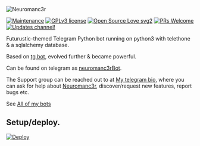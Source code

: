 ![Neuromanc3r ](https://i.imgur.com/izgPQeA.jpg)

[![Maintenance](https://img.shields.io/badge/Maintained%3F-yes-green.svg)](https://github.com/neuromanc3r/neuromanc3rBot/graphs/commit-activity) [![GPLv3 license](https://img.shields.io/badge/License-GPLv3-blue.svg)](https://perso.crans.org/besson/LICENSE.html) [![Open Source Love svg2](https://badges.frapsoft.com/os/v2/open-source.svg?v=103)](https://github.com/ellerbrock/open-source-badges/) [![PRs Welcome](https://img.shields.io/badge/PRs-welcome-brightgreen.svg?style=flat-square)](https://makeapullrequest.com) [![Updates channel!](https://img.shields.io/badge/Join%20Channel-!-red)](https://t.me/emrecengbots)


Futurustic-themed Telegram Python bot running on python3 with telethone & a sqlalchemy database.

Based on [tg bot](https://github.com/PaulSonOfLars/tgbot), evolved further & became powerful. 

Can be found on telegram as [neuromanc3rBot](https://t.me/neuromanc3rbot).

The Support group can be reached out to at [My telegram bio](https://t.me/emreceng), where you can ask for help about [Neuromanc3r](https://t.me/neuromanc3rbot), discover/request new features, report bugs etc. 

See [All of my bots](https://t.me/emrecengbots) 

## Setup/deploy.





  [![Deploy](https://www.herokucdn.com/deploy/button.svg)](https://youtu.be/dQw4w9WgXcQ?t=84)
 